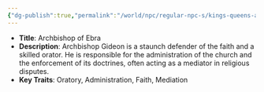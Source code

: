 ```yaml
---
{"dg-publish":true,"permalink":"/world/npc/regular-npc-s/kings-queens-and-important-figures/archbishop-gideon/"}
---
```


- **Title**: Archbishop of Ebra
- **Description**: Archbishop Gideon is a staunch defender of the faith and a skilled orator. He is responsible for the administration of the church and the enforcement of its doctrines, often acting as a mediator in religious disputes.
- **Key Traits**: Oratory, Administration, Faith, Mediation